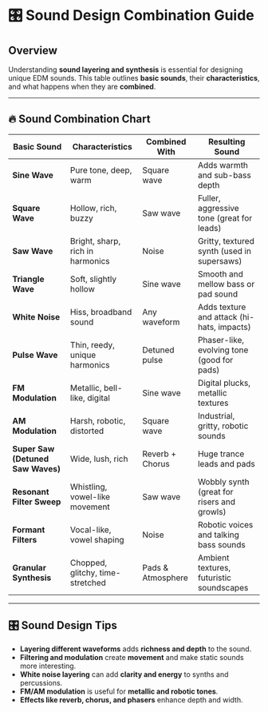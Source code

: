 # 🎛️ Sound Design Combination Guide

## Overview
Understanding **sound layering and synthesis** is essential for designing unique EDM sounds. This table outlines **basic sounds**, their **characteristics**, and what happens when they are **combined**.

---

## 🔥 Sound Combination Chart

| **Basic Sound**     | **Characteristics** | **Combined With** | **Resulting Sound** |
|--------------------|-------------------|-----------------|-----------------|
| **Sine Wave**      | Pure tone, deep, warm | Square wave | Adds warmth and sub-bass depth |
| **Square Wave**    | Hollow, rich, buzzy | Saw wave | Fuller, aggressive tone (great for leads) |
| **Saw Wave**       | Bright, sharp, rich in harmonics | Noise | Gritty, textured synth (used in supersaws) |
| **Triangle Wave**  | Soft, slightly hollow | Sine wave | Smooth and mellow bass or pad sound |
| **White Noise**    | Hiss, broadband sound | Any waveform | Adds texture and attack (hi-hats, impacts) |
| **Pulse Wave**     | Thin, reedy, unique harmonics | Detuned pulse | Phaser-like, evolving tone (good for pads) |
| **FM Modulation**  | Metallic, bell-like, digital | Sine wave | Digital plucks, metallic textures |
| **AM Modulation**  | Harsh, robotic, distorted | Square wave | Industrial, gritty, robotic sounds |
| **Super Saw (Detuned Saw Waves)** | Wide, lush, rich | Reverb + Chorus | Huge trance leads and pads |
| **Resonant Filter Sweep** | Whistling, vowel-like movement | Saw wave | Wobbly synth (great for risers and growls) |
| **Formant Filters** | Vocal-like, vowel shaping | Noise | Robotic voices and talking bass sounds |
| **Granular Synthesis** | Chopped, glitchy, time-stretched | Pads & Atmosphere | Ambient textures, futuristic soundscapes |

---

## 🎛️ Sound Design Tips
- **Layering different waveforms** adds **richness and depth** to the sound.
- **Filtering and modulation** create **movement** and make static sounds more interesting.
- **White noise layering** can add **clarity and energy** to synths and percussions.
- **FM/AM modulation** is useful for **metallic and robotic tones**.
- **Effects like reverb, chorus, and phasers** enhance depth and width.

